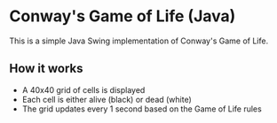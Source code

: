 # Conway's Game of Life (Java)

This is a simple Java Swing implementation of Conway's Game of Life.

## How it works

- A 40x40 grid of cells is displayed
- Each cell is either alive (black) or dead (white)
- The grid updates every 1 second based on the Game of Life rules



